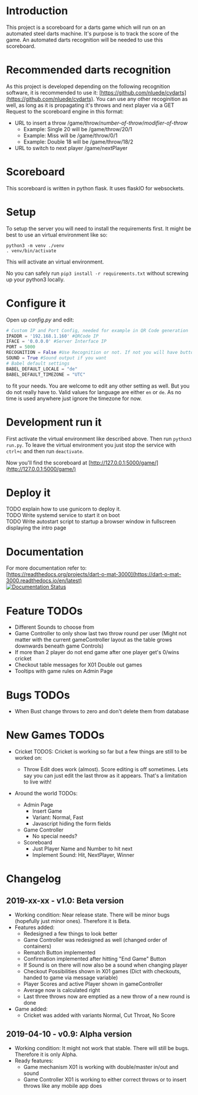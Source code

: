 # Introduction
This project is a scoreboard for a darts game which will run on an automated steel darts machine. It's purpose is to track the score of the game.
An automated darts recognition will be needed to use this scoreboard.

# Recommended darts recognition
As this project is developed depending on the following recognition software, it is recommended to use it: [https://github.com/nluede/cvdarts](https://github.com/nluede/cvdarts).
You can use any other recoginition as well, as long as it is propagating it's throws and next player via a GET Request to the scoreboard engine in this format:

- URL to insert a throw /game/throw/_number-of-throw_/_modifier-of-throw_
  - Example: Single 20 will be /game/throw/20/1
  - Example: Miss will be /game/throw/0/1
  - Example: Double 18 will be /game/throw/18/2
- URL to switch to next player /game/nextPlayer

# Scoreboard
This scoreboard is written in python flask. It uses flaskIO for websockets.

# Setup
To setup the server you will need to install the requirements first.
It might be best to use an virtual environment like so:

```
python3 -m venv ./venv
. venv/bin/activate
```

This will activate an virtual environment.

No you can safely run `pip3 install -r requirements.txt` without screwing up your python3 locally.

# Configure it

Open up _config.py_ and edit:

```python
# Custom IP and Port Config, needed for example in QR Code generation
IPADDR = '192.168.1.160' #QRCode IP
IFACE = '0.0.0.0' #Server Interface IP
PORT = 5000
RECOGNITION = False #Use Recognition or not. If not you will have buttons to insert Score in gameController
SOUND = True #Sound output if you want
# Babel default settings
BABEL_DEFAULT_LOCALE = "de"
BABEL_DEFAULT_TIMEZONE = "UTC"
```
 to fit your needs. You are welcome to edit any other setting as well. But you do not really have to. Valid values for language are either `en` or `de`. As no time is used anywhere just ignore the timezone for now.

# Development run it
First activate the virtual environment like described above. Then run `python3 run.py`.
To leave the virtual environment you just stop the service with `ctrl+c` and then run `deactivate`.

Now you'll find the scoreboard at [http://127.0.0.1:5000/game/](http://127.0.0.1:5000/game/)

# Deploy it
TODO explain how to use gunicorn to deploy it.  
TODO Write systemd service to start it on boot  
TODO Write autostart script to startup a browser window in fullscreen displaying the intro page

# Documentation
For more documentation refer to:  
[https://readthedocs.org/projects/dart-o-mat-3000](https://dart-o-mat-3000.readthedocs.io/en/latest)  
[![Documentation Status](https://readthedocs.org/projects/dart-o-mat-3000/badge/?version=latest)](https://dart-o-mat-3000.readthedocs.io/en/latest/?badge=latest)


# Feature TODOs
- Different Sounds to choose from
- Game Controller to only show last two throw round per user (Might not matter with the current gameController layout
as the table grows downwards beneath game Controls)
- If more than 2 player do not end game after one player get's 0/wins cricket
- Checkout table messages for X01 Double out games
- Tooltips with game rules on Admin Page

# Bugs TODOs
- When Bust change throws to zero and don't delete them from database

# New Games TODOs
- Cricket TODOS:
Cricket is working so far but a few things are still to be worked on:
  - Throw Edit does work (almost). Score editing is off sometimes. Lets say you can just edit the last throw as it appears. That's a limitation to live with!

- Around the world TODOs:
  - Admin Page
    - Insert Game
    - Variant: Normal, Fast
    - Javascript hiding the form fields
  - Game Controller
    - No special needs?
  - Scoreboard
    - Just Player Name and Number to hit next
    - Implement Sound: Hit, NextPlayer, Winner

# Changelog
## 2019-xx-xx - v1.0: Beta version
- Working condition: Near release state. There will be minor bugs (hopefully just minor ones). Therefore it is Beta.
- Features added:
  - Redesigned a few things to look better
  - Game Controller was redesigned as well (changed order of containers)
  - Rematch Button implemented
  - Confirmation implemented after hitting "End Game" Button
  - If Sound is on there will now also be a sound when changing player
  - Checkout Possibilities shown in X01 games (Dict with checkouts, handed to game via message variable)
  - Player Scores and active Player shown in gameController
  - Average now is calculated right
  - Last three throws now are emptied as a new throw of a new round is done
- Game added:
  - Cricket was added with variants Normal, Cut Throat, No Score
  
## 2019-04-10 - v0.9: Alpha version
- Working condition: It might not work that stable. There will still be bugs. Therefore it is only Alpha.
- Ready features:
  - Game mechanism X01 is working with double/master in/out and sound
  - Game Controller X01 is working to either correct throws or to insert throws like any mobile app does

